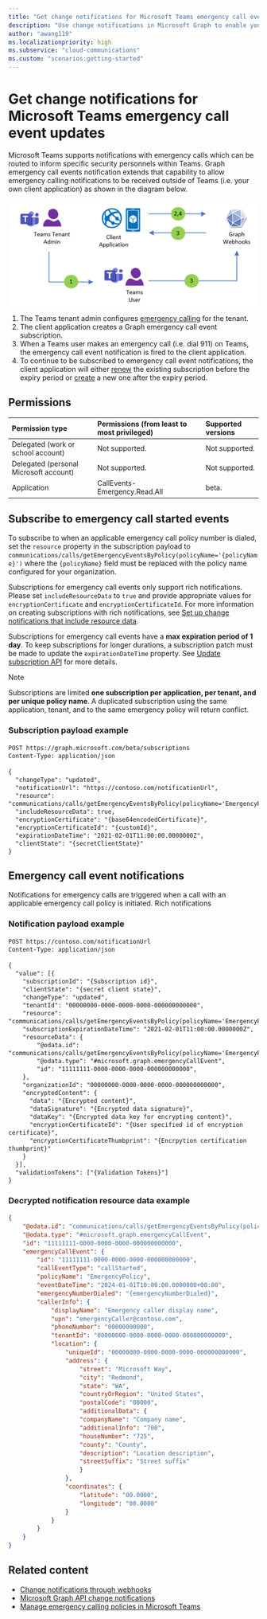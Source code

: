 ```yaml
---
title: "Get change notifications for Microsoft Teams emergency call event updates"
description: "Use change notifications in Microsoft Graph to enable you to subscribe to various events for Microsoft Teams emergency calls."
author: "awang119"
ms.localizationpriority: high
ms.subservice: "cloud-communications"
ms.custom: "scenarios:getting-started"
---
```

# Get change notifications for Microsoft Teams emergency call event updates

Microsoft Teams supports notifications with emergency calls which can be routed to inform specific security personnels within Teams. Graph emergency call events notification extends that capability to allow emergency calling notifications to be received outside of Teams (i.e. your own client application) as shown in the diagram below. 

![Emergency call events notification flow diagram](./images/Change-notification-emergency-call-flow.png)

1.	The Teams tenant admin configures [emergency calling](https://learn.microsoft.com/en-us/microsoftteams/configure-dynamic-emergency-calling) for the tenant.
2.	The client application creates a Graph emergency call event subscription. 
3.	When a Teams user makes an emergency call (i.e. dial 911) on Teams, the emergency call event notification is fired to the client application. 
4.	To continue to be subscribed to emergency call event notifications, the client application will either [renew](/graph/api/subscription-update) the existing subscription before the expiry period or [create](/graph/api/subscription-post-subscriptions) a new one after the expiry period.


## Permissions 

| Permission type                       | Permissions (from least to most privileged)              | Supported versions |
|:--------------------------------------|:---------------------------------------------------------|:-------------------|
| Delegated (work or school account)    | Not supported.                                       | Not supported.          |
| Delegated (personal Microsoft account) | Not supported.                                           | Not supported.     |
| Application                           | CallEvents-Emergency.Read.All                                         | beta.     |

## Subscribe to emergency call started events

To subscribe to when an applicable emergency call policy number is dialed, set the `resource` property in the subscription payload to `communications/calls/getEmergencyEventsByPolicy(policyName='{policyName}')` where the `{policyName}` field must be replaced with the policy name configured for your organization.

Subscriptions for emergency call events only support rich notifications. Please set `includeResourceData` to `true` and provide appropriate values for `encryptionCertificate` and `encryptionCertificateId`. For more information on creating subscriptions with rich notifications, see [Set up change notifications that include resource data](/graph/webhooks-with-resource-data).

Subscriptions for emergency call events have a **max expiration period of 1 day**. To keep subscriptions for longer durations, a subscription patch must be made to update the `expirationDateTime` property. See [Update subscription API](/graph/api/subscription-update) for more details.

> [!NOTE]
> Subscriptions are limited **one subscription per application, per tenant, and per unique policy name**. A duplicated subscription using the same application, tenant, and to the same emergency policy will return conflict.

### Subscription payload example

```http
POST https://graph.microsoft.com/beta/subscriptions
Content-Type: application/json

{
  "changeType": "updated",
  "notificationUrl": "https://contoso.com/notificationUrl",
  "resource": "communications/calls/getEmergencyEventsByPolicy(policyName='EmergencyPolicy')",
  "includeResourceData": true,
  "encryptionCertificate": "{base64encodedCertificate}",
  "encryptionCertificateId": "{customId}",
  "expirationDateTime": "2021-02-01T11:00:00.0000000Z",
  "clientState": "{secretClientState}"
}
```

## Emergency call event notifications

Notifications for emergency calls are triggered when a call with an applicable emergency call policy is initiated.
Rich notifications

### Notification payload example

```http
POST https://contoso.com/notificationUrl
Content-Type: application/json

{
  "value": [{
    "subscriptionId": "{Subscription id}",
    "clientState": "{secret client state}",
    "changeType": "updated",
    "tenantId": "00000000-0000-0000-0000-000000000000",
    "resource": "communications/calls/getEmergencyEventsByPolicy(policyName='EmergencyPolicy')",
    "subscriptionExpirationDateTime": "2021-02-01T11:00:00.0000000Z",
    "resourceData": {
        "@odata.id": "communications/calls/getEmergencyEventsByPolicy(policyName='EmergencyPolicy')",
        "@odata.type": "#microsoft.graph.emergencyCallEvent",
        "id": "11111111-0000-0000-0000-000000000000",
    },
    "organizationId": "00000000-0000-0000-0000-000000000000",
    "encryptedContent": {
      "data": "{Encrypted content}",
      "dataSignature": "{Encrypted data signature}",
      "dataKey": "{Encrypted data key for encrypting content}",
      "encryptionCertificateId": "{User specified id of encryption certificate}",
      "encryptionCertificateThumbprint": "{Encrpytion certification thumbprint}"
    }
  }],
  "validationTokens": ["{Validation Tokens}"]
}
```


### Decrypted notification resource data example

```json
{
    "@odata.id": "communications/calls/getEmergencyEventsByPolicy(policyName='EmergencyPolicy')",
    "@odata.type": "#microsoft.graph.emergencyCallEvent",
    "id": "11111111-0000-0000-0000-000000000000",
    "emergencyCallEvent": { 
        "id": "11111111-0000-0000-0000-000000000000",  
        "callEventType": "callStarted",
        "policyName": "EmergencyPolicy",
        "eventDateTime": "2024-01-01T10:00:00.0000000+00:00",
        "emergencyNumberDialed": "{emergencyNumberDialed}",
        "callerInfo": {
            "displayName": "Emergency caller display name", 
            "upn": "emergencyCaller@contoso.com", 
            "phoneNumber": "00000000000",
            "tenantId": "00000000-0000-0000-0000-000000000000",
            "location": {
                "uniqueId": "00000000-0000-0000-0000-000000000000",
                "address": {
                    "street": "Microsoft Way",
                    "city": "Redmond",
                    "state": "WA",
                    "countryOrRegion": "United States",
                    "postalCode": "00000",
                    "additionalData": {
                    "companyName": "Company name",
                    "additionalInfo": "700",
                    "houseNumber": "725",
                    "county": "County",
                    "description": "Location description",
                    "streetSuffix": "Street suffix"
                    }
                },
                "coordinates": {
                    "latitude": "00.0000",
                    "longitude": "00.0000"
                }
            }
        }
    }
}
```

## Related content
- [Change notifications through webhooks](change-notifications-delivery-webhooks.md)
- [Microsoft Graph API change notifications](/graph/api/resources/change-notifications-api-overview)
- [Manage emergency calling policies in Microsoft Teams](https://learn.microsoft.com/en-us/microsoftteams/manage-emergency-calling-policies)
